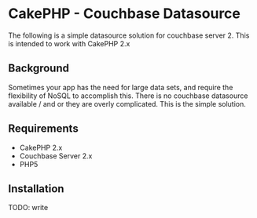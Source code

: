 CakePHP - Couchbase Datasource
=======

The following is a simple datasource solution for couchbase server 2. This is intended to work with CakePHP 2.x

Background
----------------

Sometimes your app has the need for large data sets, and require the flexibility of NoSQL to accomplish this. There is no couchbase datasource available / and or they are overly complicated. This is the simple solution.

Requirements
------------

* CakePHP 2.x
* Couchbase Server 2.x
* PHP5

Installation
------------

TODO: write